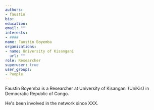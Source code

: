 ```yaml
---
authors:
- faustin
bio: 
education:
email: ""
interests:
- ####
name: Faustin Boyemba
organizations:
- name: University of Kisangani
  url: ""
role: Researcher
superuser: true
user_groups:
- People
---
```


Faustin Boyemba is a Researcher at University of Kisangani (UniKis) in Democratic Republic of Congo.

He's been involved in the network since XXX.
 ####
 

